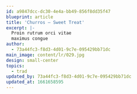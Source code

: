 ```yaml
---
id: a9847dcc-dc30-4e4a-bb49-856f8dd35f47
blueprint: article
title: 'Churros – Sweet Treat'
excerpt: |-
  Proin rutrum orci vitae
  maximus congue
author:
  - 73a44fc3-f8d3-4d01-9c7e-095429bb71dc
main_image: content/lr/029.jpg
design: small-center
topics:
  - trad
updated_by: 73a44fc3-f8d3-4d01-9c7e-095429bb71dc
updated_at: 1661658595
---
```

